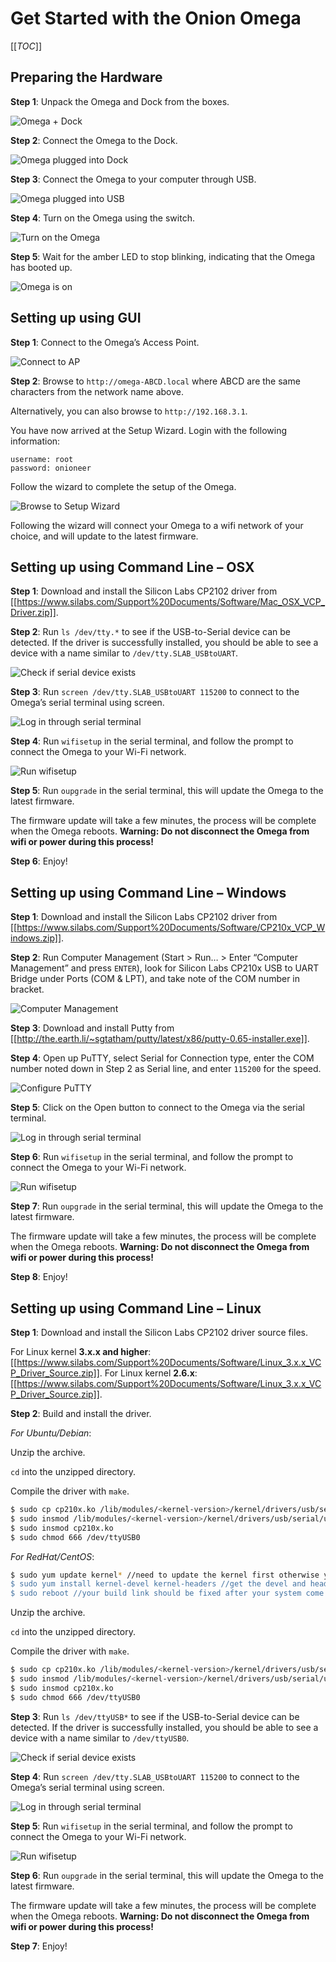 # Get Started with the Onion Omega

[[_TOC_]]

## Preparing the Hardware

**Step 1**: Unpack the Omega and Dock from the boxes.

![Omega + Dock](//i.imgur.com/tKs4wRWh.jpg "Omega + Dock")

**Step 2**: Connect the Omega to the Dock.

![Omega plugged into Dock](//i.imgur.com/rek12Zih.jpg "Omega Plugged into Dock")

**Step 3**: Connect the Omega to your computer through USB.

![Omega plugged into USB](//i.imgur.com/0FImt9qh.jpg "Omega plugged into USB")

**Step 4**: Turn on the Omega using the switch.

![Turn on the Omega](//i.imgur.com/gupcwsSh.jpg "Turn on the Omega")

**Step 5**: Wait for the amber LED to stop blinking, indicating that the Omega has booted up.

![Omega is on](//i.imgur.com/FulDB6zh.jpg "Omega is on")

## Setting up using GUI

**Step 1**: Connect to the Omega’s Access Point.

![Connect to AP](//i.imgur.com/TIsvi2Bh.jpg "Connect to AP")

**Step 2**: Browse to `http://omega-ABCD.local` where ABCD are the same characters from the network name above. 

Alternatively, you can also browse to `http://192.168.3.1`. 

You have now arrived at the Setup Wizard. 
Login with the following information: 
```
username: root
password: onioneer 
```
Follow the wizard to complete the setup of the Omega.

![Browse to Setup Wizard](//i.imgur.com/fJsQ77zh.jpg "Browse to Setup Wizard")

Following the wizard will connect your Omega to a wifi network of your choice, and will update to the latest firmware.


## Setting up using Command Line – OSX

**Step 1**: Download and install the Silicon Labs CP2102 driver from [[https://www.silabs.com/Support%20Documents/Software/Mac_OSX_VCP_Driver.zip]].

**Step 2**: Run `ls /dev/tty.*` to see if the USB-to-Serial device can be detected. If the driver is successfully installed, you should be able to see a device with a name similar to `/dev/tty.SLAB_USBtoUART`.

![Check if serial device exists](//i.imgur.com/FLn2p35h.jpg "Check if serial device exists")

**Step 3**: Run `screen /dev/tty.SLAB_USBtoUART 115200` to connect to the Omega’s serial terminal using screen.

![Log in through serial terminal](//i.imgur.com/cGANJefh.jpg "Log in through serial terminal")

**Step 4**: Run `wifisetup` in the serial terminal, and follow the prompt to connect the Omega to your Wi-Fi network.

![Run wifisetup](//i.imgur.com/h21sjzRh.jpg "Run wifisetup")

**Step 5**: Run `oupgrade` in the serial terminal, this will update the Omega to the latest firmware.

The firmware update will take a few minutes, the process will be complete when the Omega reboots.
**Warning: Do not disconnect the Omega from wifi or power during this process!**

**Step 6**: Enjoy!



## Setting up using Command Line – Windows

**Step 1**: Download and install the Silicon Labs CP2102 driver from [[https://www.silabs.com/Support%20Documents/Software/CP210x_VCP_Windows.zip]].

**Step 2**: Run Computer Management (Start > Run… > Enter “Computer Management” and press `ENTER`), look for Silicon Labs CP210x USB to UART Bridge under Ports (COM & LPT), and take note of the COM number in bracket.

![Computer Management](//i.imgur.com/0fFBiNNh.jpg "Computer Management")

**Step 3**: Download and install Putty from [[http://the.earth.li/~sgtatham/putty/latest/x86/putty-0.65-installer.exe]].

**Step 4**: Open up PuTTY, select Serial for Connection type, enter the COM number noted down in Step 2 as Serial line, and enter `115200` for the speed.

![Configure PuTTY](//i.imgur.com/jnREOQth.jpg "Configure PuTTY")

**Step 5**: Click on the Open button to connect to the Omega via the serial terminal.

![Log in through serial terminal](//i.imgur.com/d6INMZkh.jpg "Log in through serial terminal")

**Step 6**: Run `wifisetup` in the serial terminal, and follow the prompt to connect the Omega to your Wi-Fi network.

![Run wifisetup](//i.imgur.com/u6E5LGSh.jpg "Run wifisetup")

**Step 7**: Run `oupgrade` in the serial terminal, this will update the Omega to the latest firmware.

The firmware update will take a few minutes, the process will be complete when the Omega reboots.
**Warning: Do not disconnect the Omega from wifi or power during this process!**

**Step 8**: Enjoy!



## Setting up using Command Line – Linux

**Step 1**: Download and install the Silicon Labs CP2102 driver source files.

For Linux kernel **3.x.x and higher**: [[https://www.silabs.com/Support%20Documents/Software/Linux_3.x.x_VCP_Driver_Source.zip]].
For Linux kernel **2.6.x**: [[https://www.silabs.com/Support%20Documents/Software/Linux_3.x.x_VCP_Driver_Source.zip]].

**Step 2**: Build and install the driver.

*For Ubuntu/Debian*:

Unzip the archive.

`cd` into the unzipped directory.

Compile the driver with `make`.

```bash
$ sudo cp cp210x.ko /lib/modules/<kernel-version>/kernel/drivers/usb/serial/
$ sudo insmod /lib/modules/<kernel-version>/kernel/drivers/usb/serial/usbserial.ko
$ sudo insmod cp210x.ko
$ sudo chmod 666 /dev/ttyUSB0
```

*For RedHat/CentOS*:

```bash
$ sudo yum update kernel* //need to update the kernel first otherwise your header won't match
$ sudo yum install kernel-devel kernel-headers //get the devel and header packages
$ sudo reboot //your build link should be fixed after your system come back
```

Unzip the archive.

`cd` into the unzipped directory.

Compile the driver with `make`.

```bash
$ sudo cp cp210x.ko /lib/modules/<kernel-version>/kernel/drivers/usb/serial
$ sudo insmod /lib/modules/<kernel-version>/kernel/drivers/usb/serial/usbserial.ko
$ sudo insmod cp210x.ko
$ sudo chmod 666 /dev/ttyUSB0
```


**Step 3**: Run `ls /dev/ttyUSB*` to see if the USB-to-Serial device can be detected. If the driver is successfully installed, you should be able to see a device with a name similar to `/dev/ttyUSB0`.

![Check if serial device exists](//i.imgur.com/p1OwSE6h.png "Check if serial device exists")

**Step 4**: Run `screen /dev/tty.SLAB_USBtoUART 115200` to connect to the Omega’s serial terminal using screen.

![Log in through serial terminal](//i.imgur.com/sENEIX8h.png "Log in through serial terminal")

**Step 5**: Run `wifisetup` in the serial terminal, and follow the prompt to connect the Omega to your Wi-Fi network.

![Run wifisetup](//i.imgur.com/qou4iAmh.png "Run wifisetup")

**Step 6**: Run `oupgrade` in the serial terminal, this will update the Omega to the latest firmware.

The firmware update will take a few minutes, the process will be complete when the Omega reboots.
**Warning: Do not disconnect the Omega from wifi or power during this process!**

**Step 7**: Enjoy!
